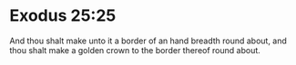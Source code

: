 # Exodus 25:25

And thou shalt make unto it a border of an hand breadth round about, and thou shalt make a golden crown to the border thereof round about.